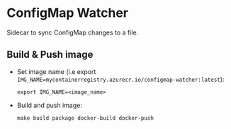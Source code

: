 # ConfigMap Watcher

Sidecar to sync ConfigMap changes to a file.

## Build & Push image

* Set image name (i.e export `IMG_NAME=mycontainerregistry.azurecr.io/configmap-watcher:latest`):
    ```shell
    export IMG_NAME=<image_name>
    ```
* Build and push image:
    ```shell
    make build package docker-build docker-push 
    ```